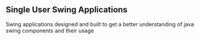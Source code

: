 ## Single User Swing Applications

Swing applications designed and built to get a better understanding of java swing components and their usage
